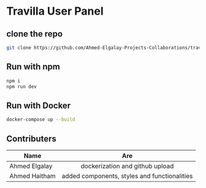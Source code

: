 # Travilla User Panel

## clone the repo
```bash
git clone https://github.com/Ahmed-Elgalay-Projects-Collaborations/travilla-user-panel.git
```

## Run with npm
```bash
npm i
npm run dev
```

## Run with Docker
```bash
docker-compose up --build
```

## Contributers

| Name        | Are           |
| ------------- |:-------------:|
| Ahmed Elgalay      | dockerization and github upload |
| Ahmed Haitham     | added components, styles and functionalities      |
